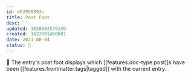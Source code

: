```yaml
---
id: e02098892c
title: Post Foot
desc: ''
updated: 1628002579149
created: 1622901460607
date: 2021-08-04
status: 🌱
---
```


🧺 The entry's post foot displays which [[features.doc-type.post]]s have been [[features.frontmatter.tags|tagged]] with the current entry.
